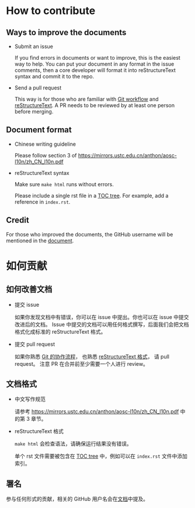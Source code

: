 # How to contribute

## Ways to improve the documents

* Submit an issue

  If you find errors in documents or want to improve, this is the easiest way to help.
  You can put your document in any format in the issue comments, then a core developer
  will format it into reStructureText syntax and commit it to the repo.

* Send a pull request

  This way is for those who are familiar with
  [Git workflow](https://guides.github.com/introduction/flow/) and
  [reStructureText](http://www.sphinx-doc.org/en/stable/rest.html).
  A PR needs to be reviewed by at least one person before merging.

## Document format

* Chinese writing guideline

  Please follow section 3 of https://mirrors.ustc.edu.cn/anthon/aosc-l10n/zh_CN_l10n.pdf

* reStructureText syntax

  Make sure `make html` runs without errors.

  Please include a single rst file in a [TOC tree](http://www.sphinx-doc.org/en/stable/markup/toctree.html).
  For example, add a reference in `index.rst`.

## Credit

For those who improved the documents, the GitHub username will be mentioned in the
[document](https://mirrors.ustc.edu.cn/help/contributor.html).


# 如何贡献

## 如何改善文档

* 提交 issue

  如果你发现文档中有错误，你可以在 issue 中提出。你也可以在 issue 中提交改进后的文档。
  Issue 中提交的文档可以用任何格式撰写，后面我们会把文档格式化成标准的 reStructureText 格式。

* 提交 pull request

  如果你熟悉 [Git 的协作流程](https://guides.github.com/introduction/flow/)，
  也熟悉 [reStructureText 格式](http://www.sphinx-doc.org/en/stable/rest.html)，
  请 pull request。
  注意 PR 在合并前至少需要一个人进行 review。

## 文档格式

* 中文写作规范

  请参考 https://mirrors.ustc.edu.cn/anthon/aosc-l10n/zh_CN_l10n.pdf 中的第 3 章节。

* reStructureText 格式

  `make html` 会检查语法，请确保运行结果没有错误。

  单个 rst 文件需要被包含在 [TOC tree](http://www.sphinx-doc.org/en/stable/markup/toctree.html) 中，例如可以在 `index.rst` 文件中添加索引。

## 署名

参与任何形式的贡献，相关的 GitHub 用户名会在[文档](https://mirrors.ustc.edu.cn/help/contributor.html)中提及。
